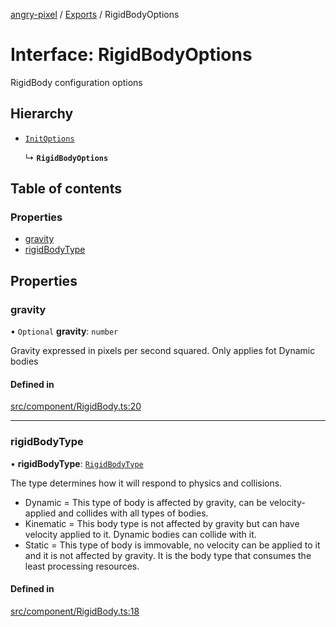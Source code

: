 [angry-pixel](../README.md) / [Exports](../modules.md) / RigidBodyOptions

# Interface: RigidBodyOptions

RigidBody configuration options

## Hierarchy

- [`InitOptions`](InitOptions.md)

  ↳ **`RigidBodyOptions`**

## Table of contents

### Properties

- [gravity](RigidBodyOptions.md#gravity)
- [rigidBodyType](RigidBodyOptions.md#rigidbodytype)

## Properties

### gravity

• `Optional` **gravity**: `number`

Gravity expressed in pixels per second squared. Only applies fot Dynamic bodies

#### Defined in

[src/component/RigidBody.ts:20](https://github.com/angry-pixel-studio/angry-pixel-engine/blob/93d7d6a/src/component/RigidBody.ts#L20)

___

### rigidBodyType

• **rigidBodyType**: [`RigidBodyType`](../enums/RigidBodyType.md)

The type determines how it will respond to physics and collisions.
  - Dynamic = This type of body is affected by gravity, can be velocity-applied and collides with all types of bodies.
  - Kinematic = This body type is not affected by gravity but can have velocity applied to it. Dynamic bodies can collide with it.
  - Static = This type of body is immovable, no velocity can be applied to it and it is not affected by gravity. It is the body type that consumes the least processing resources.

#### Defined in

[src/component/RigidBody.ts:18](https://github.com/angry-pixel-studio/angry-pixel-engine/blob/93d7d6a/src/component/RigidBody.ts#L18)
